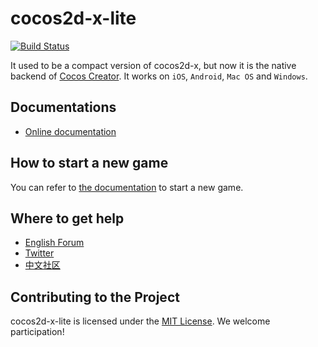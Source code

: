 cocos2d-x-lite
==========================

<a href="https://travis-ci.org/cocos-creator/cocos2d-x-lite"><img src="https://travis-ci.org/cocos-creator/cocos2d-x-lite.svg?branch=develop " alt="Build Status"></a>

It used to be a compact version of cocos2d-x, but now it is the native backend of [Cocos Creator](https://www.cocos.com/en/creator). It works on `iOS`, `Android`, `Mac OS` and `Windows`.

Documentations
--------------------------------
* [Online documentation](https://docs.cocos.com/creator/3.0/manual/en/)

How to start a new game
--------------------------------
You can refer to [the documentation](https://docs.cocos.com/creator/3.0/manual/en/getting-started/) to start a new game.

Where to get help
----------

* [English Forum](https://discuss.cocos2d-x.org/)
* [Twitter](http://www.twitter.com/cocos2dx)
* [中文社区](https://forum.cocos.org/c/Creator/58)

Contributing to the Project
--------------------------------

cocos2d-x-lite is licensed under the [MIT License](https://opensource.org/licenses/MIT). We welcome participation!
